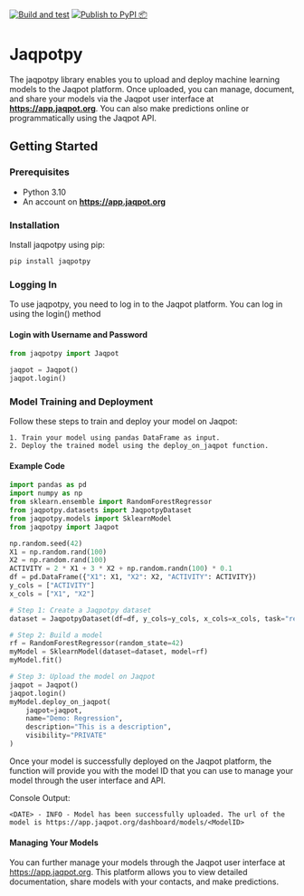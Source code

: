 [![Build and test](https://github.com/ntua-unit-of-control-and-informatics/jaqpotpy/actions/workflows/build.yml/badge.svg)](https://github.com/ntua-unit-of-control-and-informatics/jaqpotpy/actions/workflows/build.yml) [![Publish to PyPI 📦](https://github.com/ntua-unit-of-control-and-informatics/jaqpotpy/actions/workflows/pipy_release.yml/badge.svg)](https://github.com/ntua-unit-of-control-and-informatics/jaqpotpy/actions/workflows/pipy_release.yml)

# Jaqpotpy

The jaqpotpy library enables you to upload and deploy machine learning models to the Jaqpot platform. Once uploaded, you can manage, document, and share your models via the Jaqpot user interface at **https://app.jaqpot.org**. You can also make predictions online or programmatically using the Jaqpot API.

## Getting Started

### Prerequisites

- Python 3.10
- An account on **https://app.jaqpot.org**

### Installation

Install jaqpotpy using pip:

```bash
pip install jaqpotpy
```

### Logging In

To use jaqpotpy, you need to log in to the Jaqpot platform. You can log in using the login() method

#### Login with Username and Password

```python
from jaqpotpy import Jaqpot

jaqpot = Jaqpot()
jaqpot.login()
```

### Model Training and Deployment

Follow these steps to train and deploy your model on Jaqpot:

	1. Train your model using pandas DataFrame as input.
	2. Deploy the trained model using the deploy_on_jaqpot function.

#### Example Code

```python
import pandas as pd
import numpy as np
from sklearn.ensemble import RandomForestRegressor
from jaqpotpy.datasets import JaqpotpyDataset
from jaqpotpy.models import SklearnModel
from jaqpotpy import Jaqpot

np.random.seed(42)
X1 = np.random.rand(100)
X2 = np.random.rand(100)
ACTIVITY = 2 * X1 + 3 * X2 + np.random.randn(100) * 0.1
df = pd.DataFrame({"X1": X1, "X2": X2, "ACTIVITY": ACTIVITY})
y_cols = ["ACTIVITY"]
x_cols = ["X1", "X2"]

# Step 1: Create a Jaqpotpy dataset
dataset = JaqpotpyDataset(df=df, y_cols=y_cols, x_cols=x_cols, task="regression")

# Step 2: Build a model
rf = RandomForestRegressor(random_state=42)
myModel = SklearnModel(dataset=dataset, model=rf)
myModel.fit()

# Step 3: Upload the model on Jaqpot
jaqpot = Jaqpot()
jaqpot.login()
myModel.deploy_on_jaqpot(
    jaqpot=jaqpot,
    name="Demo: Regression",
    description="This is a description",
    visibility="PRIVATE"
)

```

Once your model is successfully deployed on the Jaqpot platform, the function will provide you with the model ID that you can use to manage your model through the user interface and API.

Console Output:
```text
<DATE> - INFO - Model has been successfully uploaded. The url of the model is https://app.jaqpot.org/dashboard/models/<ModelID>
```

#### Managing Your Models

You can further manage your models through the Jaqpot user interface at https://app.jaqpot.org. This platform allows you to view detailed documentation, share models with your contacts, and make predictions.
